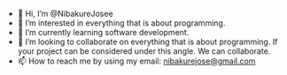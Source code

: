 - 👋 Hi, I’m @NibakureJosee
- 👀 I’m interested  in everything that is about programming. 
- 🌱 I’m currently learning software development.
- 💞️ I’m looking to collaborate on everything that is about programming. If your project can be considered under this angle. We can collaborate.
- 📫 How to reach me by using my email: nibakurejose@gmail.com

<!---
NibakureJosee/NibakureJosee is a ✨ special ✨ repository because its `README.md` (this file) appears on your GitHub profile.
You can click the Preview link to take a look at your changes.
--->
